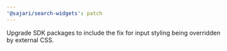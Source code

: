 ```yaml
---
'@sajari/search-widgets': patch
---
```


Upgrade SDK packages to include the fix for input styling being overridden by external CSS.

